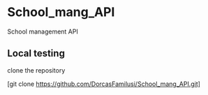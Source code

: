 # School_mang_API
School management API
## Local testing
clone the repository

[git clone https://github.com/DorcasFamilusi/School_mang_API.git]
